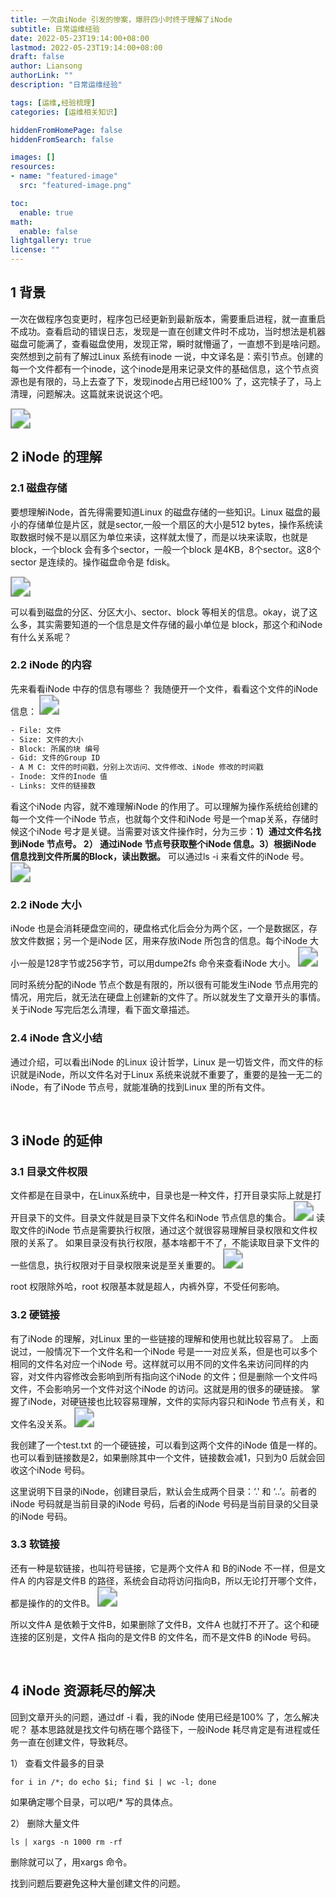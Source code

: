 ```yaml
---
title: 一次由iNode 引发的惨案，爆肝四小时终于理解了iNode
subtitle: 日常运维经验
date: 2022-05-23T19:14:00+08:00
lastmod: 2022-05-23T19:14:00+08:00
draft: false
author: Liansong
authorLink: ""
description: "日常运维经验"

tags: [运维,经验梳理]
categories: [运维相关知识]

hiddenFromHomePage: false
hiddenFromSearch: false

images: []
resources:
- name: "featured-image"
  src: "featured-image.png"

toc:
  enable: true
math:
  enable: false
lightgallery: true
license: ""
---
```


## 1 背景

一次在做程序包变更时，程序包已经更新到最新版本，需要重启进程，就一直重启不成功。查看启动的错误日志，发现是一直在创建文件时不成功，当时想法是机器磁盘可能满了，查看磁盘使用，发现正常，瞬时就懵逼了，一直想不到是啥问题。突然想到之前有了解过Linux 系统有inode 一说，中文译名是：索引节点。创建的每一个文件都有一个inode，这个inode是用来记录文件的基础信息，这个节点资源也是有限的，马上去查了下，发现inode占用已经100% 了，这完犊子了，马上清理，问题解决。这篇就来说说这个吧。

<img src="https://cdn.jsdelivr.net/gh/yeliansong/github-blog-PIC/blog-images/5c8980c1815a4eb0ae95789acf79f895~tplv-k3u1fbpfcp-zoom-1.image" style="zoom:200%;" />

<br>

## 2 iNode 的理解

### 2.1 磁盘存储
要想理解iNode，首先得需要知道Linux 的磁盘存储的一些知识。Linux 磁盘的最小的存储单位是片区，就是sector,一般一个扇区的大小是512 bytes，操作系统读取数据时候不是以扇区为单位来读，这样就太慢了，而是以块来读取，也就是block，一个block 会有多个sector，一般一个block 是4KB，8个sector。这8个sector 是连续的。操作磁盘命令是 fdisk。

<img src="https://cdn.jsdelivr.net/gh/yeliansong/github-blog-PIC/blog-images/008i3skNgy1gytdh0f62xj30hr08zdgs.jpg" style="zoom:200%;" />

可以看到磁盘的分区、分区大小、sector、block 等相关的信息。okay，说了这么多，其实需要知道的一个信息是文件存储的最小单位是 block，那这个和iNode 有什么关系呢？

### 2.2 iNode 的内容
先来看看iNode 中存的信息有哪些？
我随便开一个文件，看看这个文件的iNode 信息：
<img src="https://cdn.jsdelivr.net/gh/yeliansong/github-blog-PIC/blog-images/008i3skNgy1gytdpo2nvlj30kr03t3yt.jpg" style="zoom:200%;" />

```txt
- File: 文件
- Size: 文件的大小
- Block: 所属的块 编号
- Gid: 文件的Group ID
- A M C: 文件的时间戳，分别上次访问、文件修改、iNode 修改的时间戳
- Inode: 文件的Inode 值
- Links: 文件的链接数
```
看这个iNode 内容，就不难理解iNode 的作用了。可以理解为操作系统给创建的每一个文件一个iNode 节点，也就每个文件和iNode 号是一个map关系，存储时候这个iNode 号才是关键。当需要对该文件操作时，分为三步：**1）通过文件名找到iNode 节点号。 2） 通过iNode 节点号获取整个iNode 信息。3）根据iNode 信息找到文件所属的Block，读出数据。** 可以通过ls -i 来看文件的iNode 号。
<img src="https://cdn.jsdelivr.net/gh/yeliansong/github-blog-PIC/blog-images/008i3skNgy1gyte6aho91j30nr00zt8k.jpg" style="zoom:200%;" />

### 2.2 iNode 大小
iNode 也是会消耗硬盘空间的，硬盘格式化后会分为两个区，一个是数据区，存放文件数据；另一个是iNode 区，用来存放iNode 所包含的信息。每个iNode 大小一般是128字节或256字节，可以用dumpe2fs 命令来查看iNode 大小。
<img src="https://cdn.jsdelivr.net/gh/yeliansong/github-blog-PIC/blog-images/008i3skNgy1gytfxo5fuwj30j502vaa4.jpg" style="zoom:200%;" />

同时系统分配的iNode 节点个数是有限的，所以很有可能发生iNode 节点用完的情况，用完后，就无法在硬盘上创建新的文件了。所以就发生了文章开头的事情。关于iNode 写完后怎么清理，看下面文章描述。

### 2.4 iNode 含义小结
通过介绍，可以看出iNode 的Linux 设计哲学，Linux 是一切皆文件，而文件的标识就是iNode，所以文件名对于Linux 系统来说就不重要了，重要的是独一无二的iNode，有了iNode 节点号，就能准确的找到Linux 里的所有文件。

<br>

## 3 iNode 的延伸

### 3.1 目录文件权限
文件都是在目录中，在Linux系统中，目录也是一种文件，打开目录实际上就是打开目录下的文件。目录文件就是目录下文件名和iNode 节点信息的集合。
<img src="https://cdn.jsdelivr.net/gh/yeliansong/github-blog-PIC/blog-images/008i3skNgy1gytg3y7g6rj30js01s0so.jpg" style="zoom:200%;" />
读取文件的iNode 节点是需要执行权限，通过这个就很容易理解目录权限和文件权限的关系了。
如果目录没有执行权限，基本啥都干不了，不能读取目录下文件的一些信息，执行权限对于目录权限来说是至关重要的。
<img src="https://cdn.jsdelivr.net/gh/yeliansong/github-blog-PIC/blog-images/008i3skNgy1gytgax9egoj30mw02l0ss.jpg" style="zoom:200%;" />

root 权限除外哈，root 权限基本就是超人，内裤外穿，不受任何影响。

### 3.2 硬链接
有了iNode 的理解，对Linux 里的一些链接的理解和使用也就比较容易了。
上面说过，一般情况下一个文件名和一个iNode 号是一一对应关系，但是也可以多个相同的文件名对应一个iNode 号。这样就可以用不同的文件名来访问同样的内容，对文件内容修改会影响到所有指向这个iNode 的文件；但是删除一个文件吗文件，不会影响另一个文件对这个iNode 的访问。这就是用的很多的硬链接。
掌握了iNode，对硬链接也比较容易理解，文件的实际内容只和iNode 节点有关，和文件名没关系。
<img src="https://cdn.jsdelivr.net/gh/yeliansong/github-blog-PIC/blog-images/008i3skNgy1gytgpa2wwaj30lx04daah.jpg" style="zoom:200%;" />

我创建了一个test.txt 的一个硬链接，可以看到这两个文件的iNode 值是一样的。也可以看到链接数是2，如果删除其中一个文件，链接数会减1，只到为0 后就会回收这个iNode 号码。

这里说明下目录的iNode，创建目录后，默认会生成两个目录：‘.' 和 ‘..’。前者的iNode 号码就是当前目录的iNode 号码，后者的iNode 号码是当前目录的父目录的iNode 号码。


### 3.3 软链接
还有一种是软链接，也叫符号链接，它是两个文件A 和 B的iNode 不一样，但是文件A 的内容是文件B 的路径，系统会自动将访问指向B，所以无论打开哪个文件，都是操作的的文件B。
<img src="https://cdn.jsdelivr.net/gh/yeliansong/github-blog-PIC/blog-images/008i3skNgy1gyth6y084wj30js028glq.jpg" style="zoom:200%;" />

所以文件A 是依赖于文件B，如果删除了文件B，文件A 也就打不开了。这个和硬连接的区别是，文件A 指向的是文件B 的文件名，而不是文件B 的iNode 号码。

<br>

## 4 iNode 资源耗尽的解决

回到文章开头的问题，通过df -i 看，我的iNode 使用已经是100% 了，怎么解决呢？
基本思路就是找文件句柄在哪个路径下，一般iNode 耗尽肯定是有进程或任务一直在创建文件，导致耗尽。

1） 查看文件最多的目录
```shell
for i in /*; do echo $i; find $i | wc -l; done
```
如果确定哪个目录，可以吧/* 写的具体点。

2） 删除大量文件
```shell
ls | xargs -n 1000 rm -rf
```
删除就可以了，用xargs 命令。

找到问题后要避免这种大量创建文件的问题。